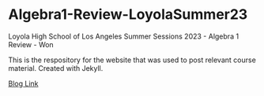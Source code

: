 # Algebra1-Review-LoyolaSummer23
Loyola High School of Los Angeles Summer Sessions 2023 - Algebra 1 Review - Won

This is the respository for the website that was used to post relevant course material. Created with Jekyll.

<a href="https://chrisdongwon.github.io/Algebra1-Review-LoyolaSummer23" target="_blank">Blog Link</a>
